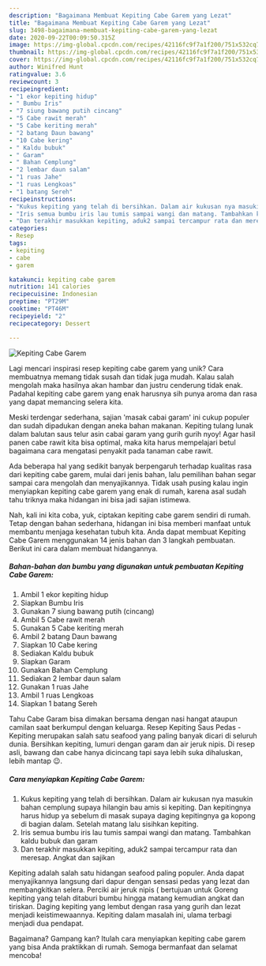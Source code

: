 ```yaml
---
description: "Bagaimana Membuat Kepiting Cabe Garem yang Lezat"
title: "Bagaimana Membuat Kepiting Cabe Garem yang Lezat"
slug: 3498-bagaimana-membuat-kepiting-cabe-garem-yang-lezat
date: 2020-09-22T00:09:50.315Z
image: https://img-global.cpcdn.com/recipes/42116fc9f7a1f200/751x532cq70/kepiting-cabe-garem-foto-resep-utama.jpg
thumbnail: https://img-global.cpcdn.com/recipes/42116fc9f7a1f200/751x532cq70/kepiting-cabe-garem-foto-resep-utama.jpg
cover: https://img-global.cpcdn.com/recipes/42116fc9f7a1f200/751x532cq70/kepiting-cabe-garem-foto-resep-utama.jpg
author: Winifred Hunt
ratingvalue: 3.6
reviewcount: 3
recipeingredient:
- "1 ekor kepiting hidup"
- " Bumbu Iris"
- "7 siung bawang putih cincang"
- "5 Cabe rawit merah"
- "5 Cabe keriting merah"
- "2 batang Daun bawang"
- "10 Cabe kering"
- " Kaldu bubuk"
- " Garam"
- " Bahan Cemplung"
- "2 lembar daun salam"
- "1 ruas Jahe"
- "1 ruas Lengkoas"
- "1 batang Sereh"
recipeinstructions:
- "Kukus kepiting yang telah di bersihkan. Dalam air kukusan nya masukin bahan cemplung supaya hilangin bau amis si kepiting. Dan kepitingnya harus hidup ya sebelum di masak supaya daging kepitingnya ga kopong di bagian dalam. Setelah matang lalu sisihkan kepiting."
- "Iris semua bumbu iris lau tumis sampai wangi dan matang. Tambahkan kaldu bubuk dan garam"
- "Dan terakhir masukkan kepiting, aduk2 sampai tercampur rata dan meresap. Angkat dan sajikan"
categories:
- Resep
tags:
- kepiting
- cabe
- garem

katakunci: kepiting cabe garem 
nutrition: 141 calories
recipecuisine: Indonesian
preptime: "PT29M"
cooktime: "PT46M"
recipeyield: "2"
recipecategory: Dessert

---
```



![Kepiting Cabe Garem](https://img-global.cpcdn.com/recipes/42116fc9f7a1f200/751x532cq70/kepiting-cabe-garem-foto-resep-utama.jpg)

Lagi mencari inspirasi resep kepiting cabe garem yang unik? Cara membuatnya memang tidak susah dan tidak juga mudah. Kalau salah mengolah maka hasilnya akan hambar dan justru cenderung tidak enak. Padahal kepiting cabe garem yang enak harusnya sih punya aroma dan rasa yang dapat memancing selera kita.

Meski terdengar sederhana, sajian &#39;masak cabai garam&#39; ini cukup populer dan sudah dipadukan dengan aneka bahan makanan. Kepiting tulang lunak dalam balutan saus telur asin cabai garam yang gurih gurih nyoy! Agar hasil panen cabe rawit kita bisa optimal, maka kita harus mempelajari betul bagaimana cara mengatasi penyakit pada tanaman cabe rawit.

Ada beberapa hal yang sedikit banyak berpengaruh terhadap kualitas rasa dari kepiting cabe garem, mulai dari jenis bahan, lalu pemilihan bahan segar sampai cara mengolah dan menyajikannya. Tidak usah pusing kalau ingin menyiapkan kepiting cabe garem yang enak di rumah, karena asal sudah tahu triknya maka hidangan ini bisa jadi sajian istimewa.


Nah, kali ini kita coba, yuk, ciptakan kepiting cabe garem sendiri di rumah. Tetap dengan bahan sederhana, hidangan ini bisa memberi manfaat untuk membantu menjaga kesehatan tubuh kita. Anda dapat membuat Kepiting Cabe Garem menggunakan 14 jenis bahan dan 3 langkah pembuatan. Berikut ini cara dalam membuat hidangannya.

<!--inarticleads1-->

##### Bahan-bahan dan bumbu yang digunakan untuk pembuatan Kepiting Cabe Garem:

1. Ambil 1 ekor kepiting hidup
1. Siapkan  Bumbu Iris
1. Gunakan 7 siung bawang putih (cincang)
1. Ambil 5 Cabe rawit merah
1. Gunakan 5 Cabe keriting merah
1. Ambil 2 batang Daun bawang
1. Siapkan 10 Cabe kering
1. Sediakan  Kaldu bubuk
1. Siapkan  Garam
1. Gunakan  Bahan Cemplung
1. Sediakan 2 lembar daun salam
1. Gunakan 1 ruas Jahe
1. Ambil 1 ruas Lengkoas
1. Siapkan 1 batang Sereh


Tahu Cabe Garam bisa dimakan bersama dengan nasi hangat ataupun camilan saat berkumpul dengan keluarga. Resep Kepiting Saus Pedas - Kepiting merupakan salah satu seafood yang paling banyak dicari di seluruh dunia. Bersihkan kepiting, lumuri dengan garam dan air jeruk nipis. Di resep asli, bawang dan cabe hanya dicincang tapi saya lebih suka dihaluskan, lebih mantap 😉. 

<!--inarticleads2-->

##### Cara menyiapkan Kepiting Cabe Garem:

1. Kukus kepiting yang telah di bersihkan. Dalam air kukusan nya masukin bahan cemplung supaya hilangin bau amis si kepiting. Dan kepitingnya harus hidup ya sebelum di masak supaya daging kepitingnya ga kopong di bagian dalam. Setelah matang lalu sisihkan kepiting.
1. Iris semua bumbu iris lau tumis sampai wangi dan matang. Tambahkan kaldu bubuk dan garam
1. Dan terakhir masukkan kepiting, aduk2 sampai tercampur rata dan meresap. Angkat dan sajikan


Kepiting adalah salah satu hidangan seafood paling populer. Anda dapat menyajikannya langsung dari dapur dengan sensasi pedas yang lezat dan membangkitkan selera. Perciki air jeruk nipis ( bertujuan untuk Goreng kepiting yang telah ditaburi bumbu hingga matang kemudian angkat dan tiriskan. Daging kepiting yang lembut dengan rasa yang gurih dan lezat menjadi keistimewaannya. Kepiting dalam masalah ini, ulama terbagi menjadi dua pendapat. 

Bagaimana? Gampang kan? Itulah cara menyiapkan kepiting cabe garem yang bisa Anda praktikkan di rumah. Semoga bermanfaat dan selamat mencoba!
